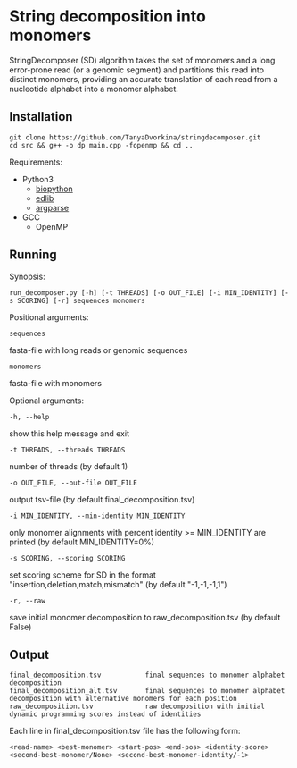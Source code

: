# String decomposition into monomers

StringDecomposer (SD) algorithm takes the set of monomers and a long error-prone read (or a genomic segment) and partitions this read into distinct monomers, providing an accurate translation of each read from a nucleotide alphabet into a monomer alphabet.


## Installation

    git clone https://github.com/TanyaDvorkina/stringdecomposer.git
    cd src && g++ -o dp main.cpp -fopenmp && cd ..

Requirements:
- Python3
    - [biopython](https://biopython.org/wiki/Download)
    - [edlib](https://pypi.org/project/edlib/)
    - [argparse](https://pypi.org/project/argparse/)
- GCC
    - OpenMP

## Running

Synopsis: 

    run_decomposer.py [-h] [-t THREADS] [-o OUT_FILE] [-i MIN_IDENTITY] [-s SCORING] [-r] sequences monomers

Positional arguments:

  `sequences`

fasta-file with long reads or genomic sequences

  `monomers` 

fasta-file with monomers

Optional arguments:

  `-h, --help`            

show this help message and exit

  `-t THREADS, --threads THREADS`

number of threads (by default 1)

  `-o OUT_FILE, --out-file OUT_FILE`

output tsv-file (by default final_decomposition.tsv)

  `-i MIN_IDENTITY, --min-identity MIN_IDENTITY`

only monomer alignments with percent identity >= MIN_IDENTITY are printed (by default MIN_IDENTITY=0%)

  `-s SCORING, --scoring SCORING`

set scoring scheme for SD in the format "insertion,deletion,match,mismatch" (by default "-1,-1,-1,1")

  `-r, --raw`             

save initial monomer decomposition to raw_decomposition.tsv (by default False)


## Output

    final_decomposition.tsv           final sequences to monomer alphabet decomposition
    final_decomposition_alt.tsv       final sequences to monomer alphabet decomposition with alternative monomers for each position
    raw_decomposition.tsv             raw decomposition with initial dynamic programming scores instead of identities


Each line in final_decomposition.tsv file has the following form:

    <read-name> <best-monomer> <start-pos> <end-pos> <identity-score> <second-best-monomer/None> <second-best-monomer-identity/-1>